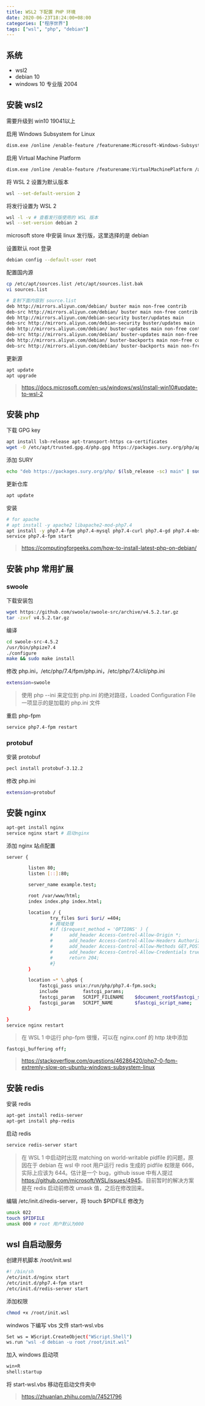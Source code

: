 ```yaml
---
title: WSL2 下配置 PHP 环境
date: 2020-06-23T18:24:00+08:00
categories: ["程序世界"]
tags: ["wsl", "php", "debian"]
---
```


## 系统

* wsl2
* debian 10
* windows 10 专业版 2004

## 安装 wsl2

需要升级到 win10 19041以上

启用 Windows Subsystem for Linux

```bash
dism.exe /online /enable-feature /featurename:Microsoft-Windows-Subsystem-Linux /all /norestart
```

启用 Virtual Machine Platform

```bash
dism.exe /online /enable-feature /featurename:VirtualMachinePlatform /all /norestart
```

将 WSL 2 设置为默认版本

```bash
wsl --set-default-version 2
```

将发行设置为 WSL 2

```bash
wsl -l -v # 查看发行版使用的 WSL 版本
wsl --set-version debian 2
```

microsoft store 中安装 linux 发行版，这里选择的是 debian

设置默认 root 登录

```bash
debian config --default-user root
```

配置国内源

```bash
cp /etc/apt/sources.list /etc/apt/sources.list.bak
vi sources.list

# 复制下面内容到 source.list
deb http://mirrors.aliyun.com/debian/ buster main non-free contrib
deb-src http://mirrors.aliyun.com/debian/ buster main non-free contrib
deb http://mirrors.aliyun.com/debian-security buster/updates main
deb-src http://mirrors.aliyun.com/debian-security buster/updates main
deb http://mirrors.aliyun.com/debian/ buster-updates main non-free contrib
deb-src http://mirrors.aliyun.com/debian/ buster-updates main non-free contrib
deb http://mirrors.aliyun.com/debian/ buster-backports main non-free contrib
deb-src http://mirrors.aliyun.com/debian/ buster-backports main non-free contrib
```

更新源

```bash
apt update
apt upgrade
```

> <https://docs.microsoft.com/en-us/windows/wsl/install-win10#update-to-wsl-2>

## 安装 php

下载 GPG key

```bash
apt install lsb-release apt-transport-https ca-certificates
wget -O /etc/apt/trusted.gpg.d/php.gpg https://packages.sury.org/php/apt.gpg
```

添加 SURY

```bash
echo "deb https://packages.sury.org/php/ $(lsb_release -sc) main" | sudo tee /etc/apt/sources.list.d/php.list
```

更新仓库

```bash
apt update
```

安装

```bash
# for apache
# apt install -y apache2 libapache2-mod-php7.4
apt install -y php7.4-fpm php7.4-mysql php7.4-curl php7.4-gd php7.4-mbstring php7.4-xml php7.4-xmlrpc php7.4-zip php7.4-opcache php7.4-dev php7.4-bcmath
service php7.4-fpm start
```

> <https://computingforgeeks.com/how-to-install-latest-php-on-debian/>

## 安装 php 常用扩展

### swoole

下载安装包

```bash
wget https://github.com/swoole/swoole-src/archive/v4.5.2.tar.gz
tar -zxvf v4.5.2.tar.gz
```

编译

```bash
cd swoole-src-4.5.2
/usr/bin/phpize7.4
./configure
make && sudo make install
```

修改 php.ini，/etc/php/7.4/fpm/php.ini，/etc/php/7.4/cli/php.ini

```bash
extension=swoole
```

> 使用 php --ini 来定位到 php.ini 的绝对路径，Loaded Configuration File 一项显示的是加载的 php.ini 文件

重启 php-fpm

```bash
service php7.4-fpm restart
```

### protobuf

安装 protobuf

```bash
pecl install protobuf-3.12.2
```

修改 php.ini

```bash
extension=protobuf
```

## 安装 nginx

```bash
apt-get install nginx
service nginx start # 启动nginx
```

添加 nginx 站点配置

```bash
server {

        listen 80;
        listen [::]:80;

        server_name example.test;

        root /var/www/html;
        index index.php index.html;

        location / {
                try_files $uri $uri/ =404;
                # 跨域处理
                #if ($request_method = 'OPTIONS' ) {
                #      add_header Access-Control-Allow-Origin *;
                #      add_header Access-Control-Allow-Headers Authorization,Content-Type,Accept,Origin,User-Agent,DNT,Cache-Control,X-Mx-ReqToken,X-Data-Type,X-Requested-With;
                #      add_header Access-Control-Allow-Methods GET,POST,OPTIONS,HEAD,PUT;
                #      add_header Access-Control-Allow-Credentials true;
                #      return 204;
                #}
        }

        location ~* \.php$ {
            fastcgi_pass unix:/run/php/php7.4-fpm.sock;
            include         fastcgi_params;
            fastcgi_param   SCRIPT_FILENAME    $document_root$fastcgi_script_name;
            fastcgi_param   SCRIPT_NAME        $fastcgi_script_name;
        }

}
service nginx restart
```

> 在 WSL 1 中运行 php-fpm 很慢，可以在 nginx.conf 的 http 块中添加

```bash
fastcgi_buffering off;
```

> <https://stackoverflow.com/questions/46286420/php7-0-fpm-extremly-slow-on-ubuntu-windows-subsystem-linux>

## 安装 redis

安装 redis

```bash
apt-get install redis-server
apt-get install php-redis
```

启动 redis

```bash
service redis-server start
```

> 在 WSL 1 中启动时出现 matching on world-writable pidfile 的问题，原因在于 debian 在 wsl 中 root 用户运行 redis 生成的 pidfile 权限是 666，实际上应该为 644。估计是一个 bug，github issue 中有人提过 <https://github.com/microsoft/WSL/issues/4945>。目前暂时的解决方案是在 redis 启动前修改 umask 值，之后在修改回来。

编辑 /etc/init.d/redis-server，将 touch $PIDFILE 修改为

```bash
umask 022
touch $PIDFILE
umask 000 # root 用户默认为000
```

## wsl 自启动服务

创建开机脚本 /root/init.wsl

```bash
#! /bin/sh
/etc/init.d/nginx start
/etc/init.d/php7.4-fpm start
/etc/init.d/redis-server start
```

添加权限

```bash
chmod +x /root/init.wsl
```

windwos 下编写 vbs 文件 start-wsl.vbs

```bash
Set ws = WScript.CreateObject("WScript.Shell")
ws.run "wsl -d debian -u root /root/init.wsl"
```

加入 windows 启动项

```bash
win+R
shell:startup
```

将 start-wsl.vbs 移动在启动文件夹中

> <https://zhuanlan.zhihu.com/p/74521796>
